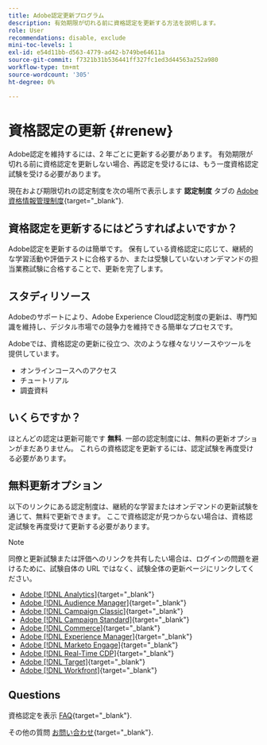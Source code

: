 ```yaml
---
title: Adobe認定更新プログラム
description: 有効期限が切れる前に資格認定を更新する方法を説明します。
role: User
recommendations: disable, exclude
mini-toc-levels: 1
exl-id: e54d11bb-d563-4779-ad42-b749be64611a
source-git-commit: f7321b31b536441ff327fc1ed3d44563a252a980
workflow-type: tm+mt
source-wordcount: '305'
ht-degree: 0%

---
```


# 資格認定の更新 {#renew}

Adobe認定を維持するには、2 年ごとに更新する必要があります。 有効期限が切れる前に資格認定を更新しない場合、再認定を受けるには、もう一度資格認定試験を受ける必要があります。

現在および期限切れの認定制度を次の場所で表示します **認定制度** タブの [Adobe資格情報管理制度](https://www.certmetrics.com/adobe/candidate/cert_summary.aspx){target="_blank"}.

## 資格認定を更新するにはどうすればよいですか？

Adobe認定を更新するのは簡単です。 保有している資格認定に応じて、継続的な学習活動や評価テストに合格するか、または受験していないオンデマンドの担当業務試験に合格することで、更新を完了します。

## スタディリソース

Adobeのサポートにより、Adobe Experience Cloud認定制度の更新は、専門知識を維持し、デジタル市場での競争力を維持できる簡単なプロセスです。

Adobeでは、資格認定の更新に役立つ、次のような様々なリソースやツールを提供しています。

* オンラインコースへのアクセス
* チュートリアル
* 調査資料

## いくらですか？

ほとんどの認定は更新可能です **無料**. 一部の認定制度には、無料の更新オプションがまだありません。 これらの資格認定を更新するには、認定試験を再度受ける必要があります。

## 無料更新オプション

以下のリンクにある認定制度は、継続的な学習またはオンデマンドの更新試験を通じて、無料で更新できます。 ここで資格認定が見つからない場合は、資格認定試験を再度受けて更新する必要があります。

>[!NOTE]
>
>同僚と更新試験または評価へのリンクを共有したい場合は、ログインの問題を避けるために、試験自体の URL ではなく、試験全体の更新ページにリンクしてください。

* [Adobe [!DNL Analytics]](https://experienceleague.adobe.com/docs/certification/certification/technical-certifications/aa/aa-renew.html){target="_blank"}
* [Adobe [!DNL Audience Manager]](https://experienceleague.adobe.com/docs/certification/certification/technical-certifications/aam/aam-renew.html){target="_blank"}
* [Adobe [!DNL Campaign Classic]](https://experienceleague.adobe.com/docs/certification/certification/technical-certifications/acc/acc-renew.html){target="_blank"}
* [Adobe [!DNL Campaign Standard]](https://experienceleague.adobe.com/docs/certification/certification/technical-certifications/acs/acs-renew.html){target="_blank"}
* [Adobe [!DNL Commerce]](https://experienceleague.adobe.com/docs/certification/certification/technical-certifications/ac/ac-renew.html){target="_blank"}
* [Adobe [!DNL Experience Manager]](https://experienceleague.adobe.com/docs/certification/certification/technical-certifications/aem/aem-renew.html){target="_blank"}
* [Adobe [!DNL Marketo Engage]](https://experienceleague.adobe.com/docs/certification/certification/technical-certifications/ame/ame-renew.html){target="_blank"}
* [Adobe [!DNL Real-Time CDP]](https://experienceleague.adobe.com/docs/certification/certification/technical-certifications/rtcdp/rtcdp-renew.html){target="_blank"}
* [Adobe [!DNL Target]](https://experienceleague.adobe.com/docs/certification/certification/technical-certifications/at/at-renew.html){target="_blank"}
* [Adobe [!DNL Workfront]](https://experienceleague.adobe.com/docs/certification/program/technical-certifications/aw/aw-renew.html){target="_blank"}

## Questions

資格認定を表示 [FAQ](https://experienceleague.adobe.com/docs/certification/certification/faq.html){target="_blank"}.

その他の質問 [お問い合わせ](mailto:certif@adobe.com){target="_blank"}.
